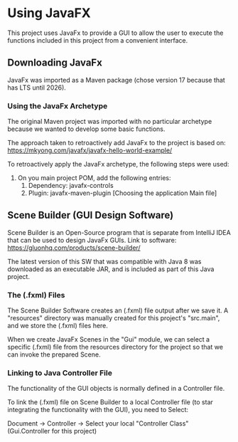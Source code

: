 # Using JavaFX

This project uses JavaFx to provide a GUI to allow the user to execute the functions included in this
project from a convenient interface.

## Downloading JavaFx

JavaFx was imported as a Maven package (chose version 17 because that has LTS until 2026).

### Using the JavaFx Archetype

The original Maven project was imported with no particular archetype because we wanted to develop some basic functions.

The approach taken to retroactively add JavaFx to the project is based on: https://mkyong.com/javafx/javafx-hello-world-example/

To retroactively apply the JavaFx archetype, the following steps were used:
1. On you main project POM, add the following entries:
   1. Dependency: javafx-controls
   2. Plugin: javafx-maven-plugin [Choosing the application Main file]

## Scene Builder (GUI Design Software)

Scene Builder is an Open-Source program that is separate from IntelliJ IDEA that can be used to design JavaFx GUIs.
Link to software: https://gluonhq.com/products/scene-builder/

The latest version of this SW that was compatible with Java 8 was downloaded as an executable JAR, and is included
as part of this Java project.

### The (.fxml) Files

The Scene Builder Software creates an (.fxml) file output after we save it.
A "resources" directory was manually created for this project's "src.main", and we store the (.fxml) files here.

When we create JavaFx Scenes in the "Gui" module, we can select a specific (.fxml) file from the resources directory
for the project so that we can invoke the prepared Scene.

### Linking to Java Controller File

The functionality of the GUI objects is normally defined in a Controller file.

To link the (.fxml) file on Scene Builder to a local Controller file (to star integrating the functionality with the GUI), 
you need to Select:

Document -> Controller -> Select your local "Controller Class" (Gui.Controller for this project)